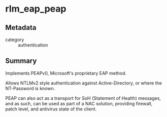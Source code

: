 # rlm_eap_peap
## Metadata
<dl>
  <dt>category</dt><dd>authentication</dd>
</dl>

## Summary
Implements PEAPv0, Microsoft's proprietary EAP method.

Allows NTLMv2 style authentication against Active-Directory, or where the NT-Password is known.

PEAP can also act as a transport for SoH (Statement of Health) messages, and as such, can be used as part of a NAC
solution, providing firewall, patch level, and antivirus state of the client.
